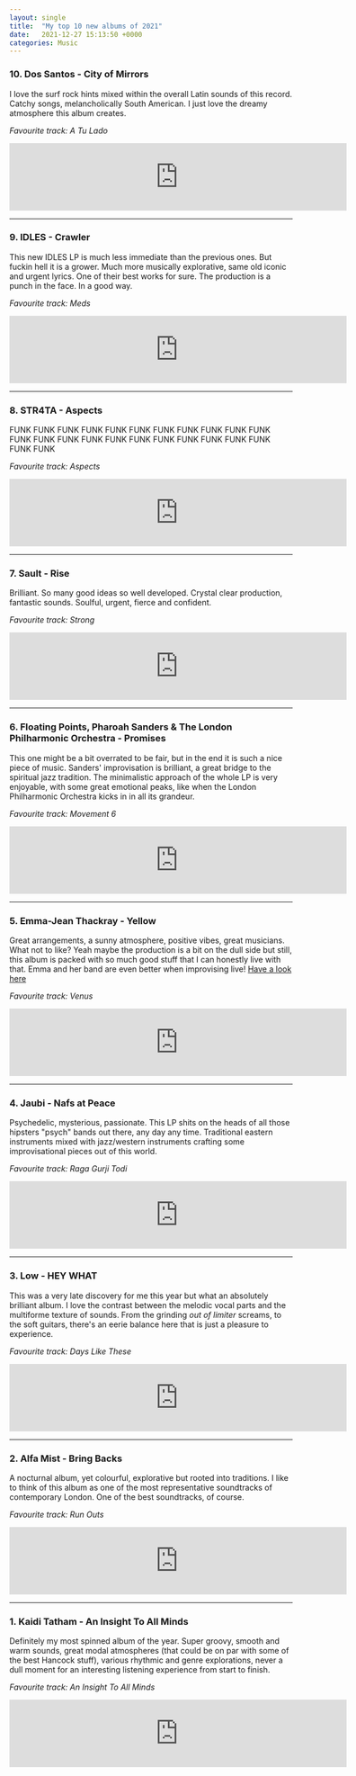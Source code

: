```yaml
---
layout: single
title:  "My top 10 new albums of 2021"
date:   2021-12-27 15:13:50 +0000
categories: Music
---
```

### 10\. Dos Santos - City of Mirrors

I love the surf rock hints mixed within the overall Latin sounds of this record. Catchy songs, melancholically South American.  I just love the dreamy atmosphere this album creates.

*Favourite track:  A Tu Lado*

<iframe style="border: 0; width: 600px; height: 120px;" src="https://bandcamp.com/EmbeddedPlayer/album=2480765693/size=large/bgcol=ffffff/linkcol=0687f5/tracklist=false/artwork=small/transparent=true/" seamless><a href="https://intlanthem.bandcamp.com/album/city-of-mirrors">City of Mirrors by Dos Santos</a></iframe>

---

### 9\. IDLES - Crawler

This new IDLES LP is much less immediate than the previous ones. But fuckin hell it is a grower. Much more musically explorative, same old iconic and urgent lyrics. One of their best works for sure. The production is a punch in the face. In a good way.

*Favourite track: Meds*

<iframe style="border: 0; width: 600px; height: 120px;" src="https://bandcamp.com/EmbeddedPlayer/album=2340784029/size=large/bgcol=ffffff/linkcol=0687f5/tracklist=false/artwork=small/track=1174742723/transparent=true/" seamless><a href="https://idlesband.bandcamp.com/album/crawler">CRAWLER by IDLES</a></iframe>

---

### 8\. STR4TA - Aspects

FUNK FUNK FUNK FUNK FUNK FUNK FUNK FUNK FUNK FUNK FUNK FUNK FUNK FUNK FUNK FUNK FUNK FUNK FUNK FUNK FUNK FUNK FUNK FUNK

*Favourite track: Aspects*

<iframe style="border: 0; width: 600px; height: 120px;" src="https://bandcamp.com/EmbeddedPlayer/album=2452356611/size=large/bgcol=ffffff/linkcol=0687f5/tracklist=false/artwork=small/transparent=true/" seamless><a href="https://str4ta.bandcamp.com/album/aspects-2">Aspects by STR4TA</a></iframe>

---

### 7\. Sault - Rise

Brilliant. So many good ideas so well developed. Crystal clear production, fantastic sounds. Soulful, urgent, fierce and confident.

*Favourite track: Strong*

<iframe style="border: 0; width: 600px; height: 120px;" src="https://bandcamp.com/EmbeddedPlayer/album=3847166500/size=large/bgcol=ffffff/linkcol=0687f5/tracklist=false/artwork=small/track=2092567637/transparent=true/" seamless><a href="https://saultglobal.bandcamp.com/album/untitled-rise">UNTITLED (Rise) by SAULT</a></iframe>

---

### 6\. Floating Points, Pharoah Sanders & The London Philharmonic Orchestra - Promises

This one might be a bit overrated to be fair, but in the end it is such a nice piece of music. Sanders' improvisation is brilliant, a great bridge to the spiritual jazz tradition. The minimalistic approach of the whole LP is very enjoyable, with some great emotional peaks, like when the London Philharmonic Orchestra kicks in in all its grandeur.

*Favourite track: Movement 6*

<iframe style="border: 0; width: 600px; height: 120px;" src="https://bandcamp.com/EmbeddedPlayer/album=3149089081/size=large/bgcol=ffffff/linkcol=0687f5/tracklist=false/artwork=small/track=1719511613/transparent=true/" seamless><a href="https://floatingpoints.bandcamp.com/album/promises">Promises by Floating Points, Pharoah Sanders &amp; The London Symphony Orchestra</a></iframe>

---

### 5\. Emma-Jean Thackray - Yellow

Great arrangements, a sunny atmosphere, positive vibes, great musicians. What not to like? Yeah maybe the production is a bit on the dull side but still, this album is packed with so much good stuff that I can honestly live with that. Emma and her band are even better when improvising live! [Have a look here](https://www.youtube.com/watch?v=8HL9q7fIJB0)

*Favourite track: Venus*

<iframe style="border: 0; width: 600px; height: 120px;" src="https://bandcamp.com/EmbeddedPlayer/album=2503719464/size=large/bgcol=ffffff/linkcol=0687f5/tracklist=false/artwork=small/track=2994451021/transparent=true/" seamless><a href="https://ejthackray.bandcamp.com/album/yellow">Yellow by Emma-Jean Thackray</a></iframe>

---

### 4\. Jaubi - Nafs at Peace

Psychedelic, mysterious, passionate. This LP shits on the heads of all those hipsters "psych" bands out there, any day any time. Traditional eastern instruments mixed with jazz/western instruments crafting some improvisational pieces out of this world.

*Favourite track: Raga Gurji Todi*

<iframe style="border: 0; width: 600px; height: 120px;" src="https://bandcamp.com/EmbeddedPlayer/album=2293961361/size=large/bgcol=ffffff/linkcol=0687f5/tracklist=false/artwork=small/track=4107327648/transparent=true/" seamless><a href="https://jaubi.bandcamp.com/album/nafs-at-peace">Nafs at Peace by Jaubi</a></iframe>

---

### 3\. Low - HEY WHAT

This was a very late discovery for me this year but what an absolutely brilliant album. I love the contrast between the melodic vocal parts and the multiforme texture of sounds. From the grinding *out of limiter* screams, to the soft guitars, there's an eerie balance here that is just a pleasure to experience.

*Favourite track: Days Like These*

<iframe style="border: 0; width: 600px; height: 120px;" src="https://bandcamp.com/EmbeddedPlayer/album=1429273597/size=large/bgcol=ffffff/linkcol=0687f5/tracklist=false/artwork=small/transparent=true/" seamless><a href="https://lowtheband.bandcamp.com/album/hey-what">HEY WHAT by Low</a></iframe>

---

### 2\. Alfa Mist - Bring Backs

A nocturnal album, yet colourful, explorative but rooted into traditions. I like to think of this album as one of the  most representative soundtracks of contemporary London. One of the best soundtracks, of course.

*Favourite track: Run Outs*

<iframe style="border: 0; width: 600px; height: 120px;" src="https://bandcamp.com/EmbeddedPlayer/album=87634066/size=large/bgcol=ffffff/linkcol=0687f5/tracklist=false/artwork=small/track=996520916/transparent=true/" seamless><a href="https://alfamist.bandcamp.com/album/bring-backs">Bring Backs by Alfa Mist</a></iframe>

---

### 1\. Kaidi Tatham - An Insight To All Minds

Definitely my most spinned album of the year. Super groovy, smooth and warm sounds, great modal atmospheres (that could be on par with some of the best Hancock stuff), various rhythmic and genre explorations, never a dull moment for an interesting listening experience from start to finish.

*Favourite track: An Insight To All Minds*

<iframe style="border: 0; width: 600px; height: 120px;" src="https://bandcamp.com/EmbeddedPlayer/album=1141807083/size=large/bgcol=ffffff/linkcol=0687f5/tracklist=false/artwork=small/track=4252459956/transparent=true/" seamless><a href="https://kaiditatham.bandcamp.com/album/an-insight-to-all-minds">An Insight To All Minds by Kaidi Tatham</a></iframe>